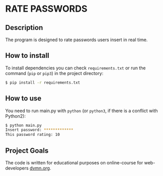 # RATE PASSWORDS

## Description

The program is designed to rate passwords users insert in real time.

## How to install

To install dependencies you can check `requirements.txt`
or run the command (`pip` or `pip3`) in the project directory:

```bash
$ pip install -r requirements.txt
```

## How to use

You need to run main.py with `python` (or `python3`, if there is a conflict with Python2):

```bash
$ python main.py
Insert password: *************
This password rating: 10
```

## Project Goals

The code is written for educational purposes on online-course
for web-developers [dvmn.org](https://dvmn.org/).